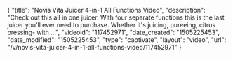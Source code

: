 {
    "title": "Novis Vita Juicer 4-in-1 All Functions Video",
    "description": "Check out this all in one juicer. With four separate functions this is the last juicer you'll ever need to purchase. Whether it's juicing, pureeing, citrus pressing- with ...",
    "videoid": "117452971",
    "date_created": "1505225453",
    "date_modified": "1505225453",
    "type": "captivate",
    "layout": "video",
    "url": "\/v\/novis-vita-juicer-4-in-1-all-functions-video\/117452971"
}